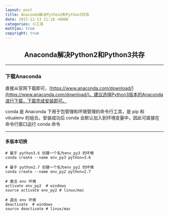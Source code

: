 ```yaml
---
layout: post
title: Anaconda解决Python2和Python3共存
date: 2017-11-13 21:10 +0800
categories: 小工具
mathjax: true
copyright: true
---
```


<!-- 如果该blog有其他图片代码文件，需在/posts_res/2018-01-01-template/存放 -->

## <center>Anaconda解决Python2和Python3共存</center>


----------------------------

### 下载Anaconda

直接从官网下载即可，[https://www.anaconda.com/download/](https://www.anaconda.com/download/)。建议选择Python3版本的Anaconda进行下载，下载完成安装即可。

conda 是 Anaconda 下用于包管理和环境管理的命令行工具，是 pip 和 vitualenv 的组合。安装成功后 conda 会默认加入到环境变量中，因此可直接在命令行窗口运行 conda 命令


-------------------------------

#### 多版本切换

    # 基于 python3.6 创建一个名为env_py3 的环境
    conda create --name env_py3 python=3.6 
    
    # 基于 python2.7 创建一个名为env_py2 的环境
    conda create --name env_py2 python=2.7
    
    # 激活 env 环境
    activate env_py2  # windows
    source activate env_py2 # linux/mac
    
    # 退出 env 环境
    deactivate  # windows
    source deactivate # linux/mac










